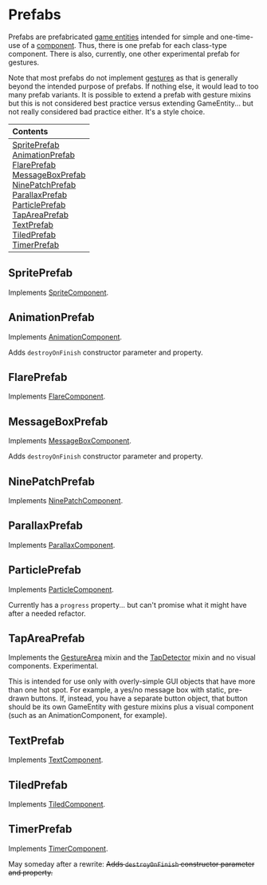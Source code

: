 # Prefabs

Prefabs are prefabricated [game entities](game_entity.md) intended for simple and one-time-use of a [component](components.md).  Thus, there is one prefab for each class-type component.  There is also, currently, one other experimental prefab for gestures.

Note that most prefabs do not implement [gestures](input.md) as that is generally beyond the intended purpose of prefabs.  If nothing else, it would lead to too many prefab variants.
It is possible to extend a prefab with gesture mixins but this is not
considered best practice versus extending GameEntity...
but not really considered bad practice either.  It's a style choice.

| Contents |
| :-- |
| [SpritePrefab](#spriteprefab) <br/> [AnimationPrefab](#animationprefab) <br/> [FlarePrefab](#flareprefab) <br/> [MessageBoxPrefab](#messageboxprefab) <br/> [NinePatchPrefab](#ninepatchprefab) <br/> [ParallaxPrefab](#parallaxprefab) <br/> [ParticlePrefab](#particleprefab) <br/> [TapAreaPrefab](#tapareaprefab) <br/> [TextPrefab](#textprefab) <br/> [TiledPrefab](#tiledprefab) <br/> [TimerPrefab](#timerprefab) |

## SpritePrefab

Implements [SpriteComponent](components/sprite.md).

## AnimationPrefab

Implements [AnimationComponent](components/animation.md).

Adds `destroyOnFinish` constructor parameter and property.

## FlarePrefab

Implements [FlareComponent](components/flare.md).

## MessageBoxPrefab

Implements [MessageBoxComponent](components/text.md#messageboxcomponent-class).

Adds `destroyOnFinish` constructor parameter and property.

## NinePatchPrefab

Implements [NinePatchComponent](components/nine_patch.md).

## ParallaxPrefab

Implements [ParallaxComponent](components/parallax.md).

## ParticlePrefab

Implements [ParticleComponent](components/particle.md).

Currently has a `progress` property... but can't promise what it might have after a needed refactor.

## TapAreaPrefab

Implements the [GestureArea](input.md#gesturearea-mixin) mixin and the [TapDetector](input.md#gesture-detector-mixins) mixin and no visual components.  Experimental.

This is intended for use only with overly-simple GUI objects that have more than one hot spot.  For example, a yes/no message box with static, pre-drawn buttons.  If, instead, you have a separate button object, that button should be its own GameEntity with gesture mixins plus a visual component (such as an AnimationComponent, for example).

## TextPrefab

Implements [TextComponent](components/text.md).

## TiledPrefab

Implements [TiledComponent](components/tiled.md).

## TimerPrefab

Implements [TimerComponent](components/timer.md).

May someday after a rewrite: ~~Adds `destroyOnFinish` constructor parameter and property.~~
